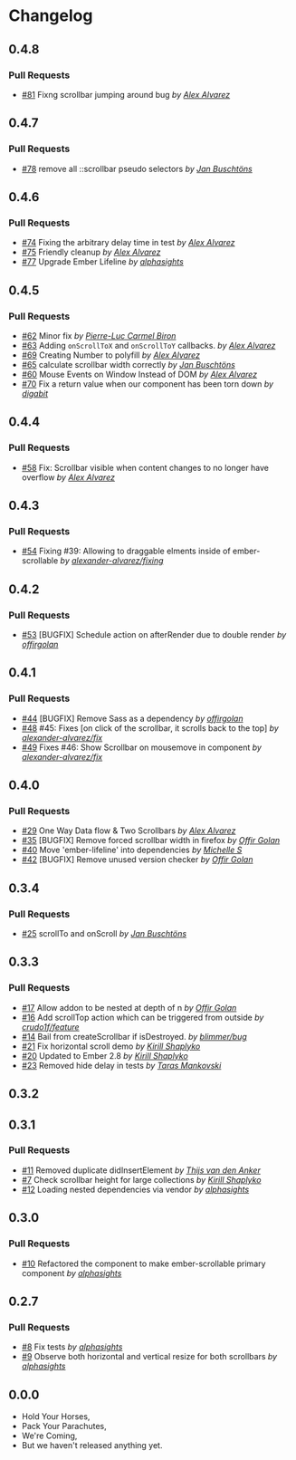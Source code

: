 Changelog
=========

## 0.4.8

### Pull Requests

- [#81](https://github.com/alphasights/ember-scrollable/pull/81)  Fixng scrollbar jumping around bug  *by [Alex Alvarez](https://github.com/alexander-alvarez)*

## 0.4.7

### Pull Requests

- [#78](https://github.com/alphasights/ember-scrollable/pull/78)  remove all ::scrollbar pseudo selectors  *by [Jan Buschtöns](https://github.com/buschtoens)*

## 0.4.6

### Pull Requests

- [#74](https://github.com/alphasights/ember-scrollable/pull/74)  Fixing the arbitrary delay time in test  *by [Alex Alvarez](https://github.com/alexander-alvarez)*
- [#75](https://github.com/alphasights/ember-scrollable/pull/75)  Friendly cleanup  *by [Alex Alvarez](https://github.com/alexander-alvarez)*
- [#77](https://github.com/alphasights/ember-scrollable/pull/77)  Upgrade Ember Lifeline  *by [alphasights](https://github.com/alphasights)*

## 0.4.5

### Pull Requests

- [#62](https://github.com/alphasights/ember-scrollable/pull/62)  Minor fix  *by [Pierre-Luc Carmel Biron](https://github.com/plcarmel)*
- [#63](https://github.com/alphasights/ember-scrollable/pull/63)  Adding `onScrollToX` and `onScrollToY` callbacks.  *by [Alex Alvarez](https://github.com/alexander-alvarez)*
- [#69](https://github.com/alphasights/ember-scrollable/pull/69)  Creating Number to polyfill  *by [Alex Alvarez](https://github.com/alexander-alvarez)*
- [#65](https://github.com/alphasights/ember-scrollable/pull/65)  calculate scrollbar width correctly  *by [Jan Buschtöns](https://github.com/buschtoens)*
- [#60](https://github.com/alphasights/ember-scrollable/pull/60)  Mouse Events on Window Instead of DOM  *by [Alex Alvarez](https://github.com/alexander-alvarez)*
- [#70](https://github.com/alphasights/ember-scrollable/pull/70)  Fix a return value when our component has been torn down  *by [digabit](https://github.com/digabit)*

## 0.4.4

### Pull Requests

- [#58](https://github.com/alphasights/ember-scrollable/pull/58)  Fix: Scrollbar visible when content changes to no longer have overflow  *by [Alex Alvarez](https://github.com/alexander-alvarez)*

## 0.4.3

### Pull Requests

- [#54](https://github.com/alphasights/ember-scrollable/pull/54)  Fixing #39: Allowing to draggable elments inside of ember-scrollable  *by [alexander-alvarez/fixing](https://github.com/alexander-alvarez/fixing)*

## 0.4.2

### Pull Requests

- [#53](https://github.com/alphasights/ember-scrollable/pull/53)  [BUGFIX] Schedule action on afterRender due to double render  *by [offirgolan](https://github.com/offirgolan)*

## 0.4.1

### Pull Requests

- [#44](https://github.com/alphasights/ember-scrollable/pull/44)  [BUGFIX] Remove Sass as a dependency  *by [offirgolan](https://github.com/offirgolan)*
- [#48](https://github.com/alphasights/ember-scrollable/pull/48)  #45: Fixes [on click of the scrollbar, it scrolls back to the top]  *by [alexander-alvarez/fix](https://github.com/alexander-alvarez/fix)*
- [#49](https://github.com/alphasights/ember-scrollable/pull/49)  Fixes #46: Show Scrollbar on mousemove in component  *by [alexander-alvarez/fix](https://github.com/alexander-alvarez/fix)*

## 0.4.0

### Pull Requests

- [#29](https://github.com/alphasights/ember-scrollable/pull/29)  One Way Data flow & Two Scrollbars  *by [Alex Alvarez](https://github.com/alexander-alvarez)*
- [#35](https://github.com/alphasights/ember-scrollable/pull/35)  [BUGFIX] Remove forced scrollbar width in firefox  *by [Offir Golan](https://github.com/offirgolan)*
- [#40](https://github.com/alphasights/ember-scrollable/pull/40)  Move 'ember-lifeline' into dependencies  *by [Michelle S](https://github.com/lonelyghost)*
- [#42](https://github.com/alphasights/ember-scrollable/pull/42)  [BUGFIX] Remove unused version checker  *by [Offir Golan](https://github.com/offirgolan)*

## 0.3.4

### Pull Requests

- [#25](https://github.com/alphasights/ember-scrollable/pull/25)  scrollTo and onScroll *by [Jan Buschtöns](https://github.com/buschtoens)*

## 0.3.3

### Pull Requests

- [#17](https://github.com/alphasights/ember-scrollable/pull/17)  Allow addon to be nested at depth of n  *by [Offir Golan](https://github.com/offirgolan)*
- [#16](https://github.com/alphasights/ember-scrollable/pull/16)  Add scrollTop action which can be triggered from outside  *by [crudo1f/feature](https://github.com/crudo1f/feature)*
- [#14](https://github.com/alphasights/ember-scrollable/pull/14)  Bail from createScrollbar if isDestroyed.  *by [blimmer/bug](https://github.com/blimmer/bug)*
- [#21](https://github.com/alphasights/ember-scrollable/pull/21)  Fix horizontal scroll demo  *by [Kirill Shaplyko](https://github.com/Baltazore)*
- [#20](https://github.com/alphasights/ember-scrollable/pull/20)  Updated to Ember 2.8  *by [Kirill Shaplyko](https://github.com/Baltazore)*
- [#23](https://github.com/alphasights/ember-scrollable/pull/23)  Removed hide delay in tests *by [Taras Mankovski](https://github.com/taras)*

## 0.3.2

## 0.3.1

### Pull Requests

- [#11](https://github.com/alphasights/ember-scrollable/pull/11)  Removed duplicate didInsertElement  *by [Thijs van den Anker](https://github.com/thijsvdanker)*
- [#7](https://github.com/alphasights/ember-scrollable/pull/7)  Check scrollbar height for large collections  *by [Kirill Shaplyko](https://github.com/Baltazore)*
- [#12](https://github.com/alphasights/ember-scrollable/pull/12)  Loading nested dependencies via vendor  *by [alphasights](https://github.com/alphasights)*

## 0.3.0

### Pull Requests

- [#10](https://github.com/alphasights/ember-scrollable/pull/10)  Refactored the component to make ember-scrollable primary component  *by [alphasights](https://github.com/alphasights)*

## 0.2.7

### Pull Requests

- [#8](https://github.com/alphasights/ember-scrollable/pull/8)  Fix tests  *by [alphasights](https://github.com/alphasights)*
- [#9](https://github.com/alphasights/ember-scrollable/pull/9)  Observe both horizontal and vertical resize for both scrollbars  *by [alphasights](https://github.com/alphasights)*

## 0.0.0

- Hold Your Horses,
- Pack Your Parachutes,
- We're Coming,
- But we haven't released anything yet.
